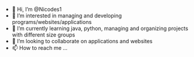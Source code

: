 - 👋 Hi, I’m @Nicodes1
- 👀 I’m interested in managing and developing programs/websites/applications
- 🌱 I’m currently learning java, python, managing and organizing projects with different size groups
- 💞️ I’m looking to collaborate on applications and websites
- 📫 How to reach me ...

<!---
Nicodes1/Nicodes1 is a ✨ special ✨ repository because its `README.md` (this file) appears on your GitHub profile.
You can click the Preview link to take a look at your changes.
--->
